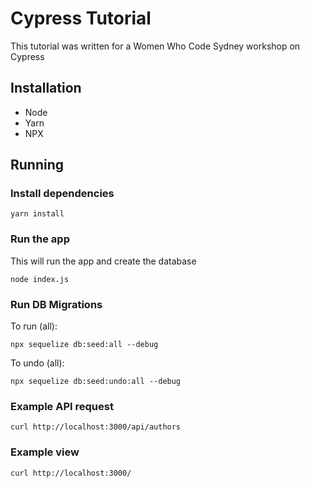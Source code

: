 # Cypress Tutorial

This tutorial was written for a Women Who Code Sydney workshop on Cypress

## Installation

* Node
* Yarn
* NPX

## Running

### Install dependencies

```
yarn install
```

### Run the app

This will run the app and create the database

```
node index.js
```

### Run DB Migrations

To run (all):

```
npx sequelize db:seed:all --debug
```

To undo (all):

```
npx sequelize db:seed:undo:all --debug
```


### Example API request

```
curl http://localhost:3000/api/authors
```

### Example view

```
curl http://localhost:3000/
```